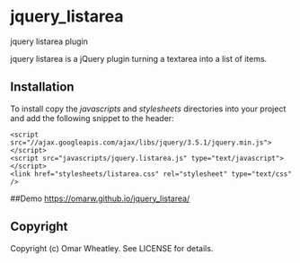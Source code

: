 jquery_listarea
===============

jquery listarea plugin

jquery listarea is a jQuery plugin turning a textarea into a list of items.

## Installation

To install copy the *javascripts* and *stylesheets* directories into your project and add the following snippet to the header:

    <script src="//ajax.googleapis.com/ajax/libs/jquery/3.5.1/jquery.min.js"></script>
    <script src="javascripts/jquery.listarea.js" type="text/javascript"></script>
    <link href="stylesheets/listarea.css" rel="stylesheet" type="text/css" />

##Demo
https://omarw.github.io/jquery_listarea/

## Copyright

Copyright (c) Omar Wheatley. See LICENSE for details.
